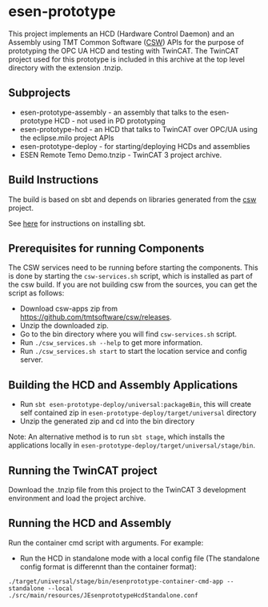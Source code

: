 # esen-prototype

This project implements an HCD (Hardware Control Daemon) and an Assembly using 
TMT Common Software ([CSW](https://github.com/tmtsoftware/csw)) APIs for the purpose of 
prototyping the OPC UA HCD and testing with TwinCAT.  The TwinCAT project used for this
prototype is included in this archive at the top level directory with the extension .tnzip.

## Subprojects

* esen-prototype-assembly - an assembly that talks to the esen-prototype HCD - not used in PD prototyping
* esen-prototype-hcd - an HCD that talks to TwinCAT over OPC/UA using the eclipse.milo project APIs
* esen-prototype-deploy - for starting/deploying HCDs and assemblies
* ESEN Remote Temo Demo.tnzip - TwinCAT 3 project archive.

## Build Instructions

The build is based on sbt and depends on libraries generated from the 
[csw](https://github.com/tmtsoftware/csw) project.

See [here](https://www.scala-sbt.org/1.0/docs/Setup.html) for instructions on installing sbt.

## Prerequisites for running Components

The CSW services need to be running before starting the components. 
This is done by starting the `csw-services.sh` script, which is installed as part of the csw build.
If you are not building csw from the sources, you can get the script as follows:

 - Download csw-apps zip from https://github.com/tmtsoftware/csw/releases.
 - Unzip the downloaded zip.
 - Go to the bin directory where you will find `csw-services.sh` script.
 - Run `./csw_services.sh --help` to get more information.
 - Run `./csw_services.sh start` to start the location service and config server.

## Building the HCD and Assembly Applications

 - Run `sbt esen-prototype-deploy/universal:packageBin`, this will create self contained zip in `esen-prototype-deploy/target/universal` directory
 - Unzip the generated zip and cd into the bin directory

Note: An alternative method is to run `sbt stage`, which installs the applications locally in `esen-prototype-deploy/target/universal/stage/bin`.

## Running the TwinCAT project
Download the .tnzip file from this project to the TwinCAT 3 development environment and load the project archive.

## Running the HCD and Assembly

Run the container cmd script with arguments. For example:

* Run the HCD in standalone mode with a local config file (The standalone config format is differennt than the container format):

```
./target/universal/stage/bin/esenprototype-container-cmd-app --standalone --local ./src/main/resources/JEsenprototypeHcdStandalone.conf
```
